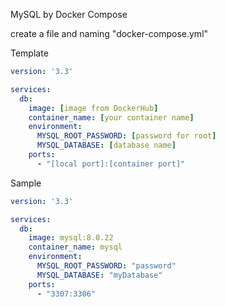 MySQL by Docker Compose

create a file and naming "docker-compose.yml"

Template 
```yaml
version: '3.3'

services:
  db:
    image: [image from DockerHub]
    container_name: [your container name]
    environment:
      MYSQL_ROOT_PASSWORD: [password for root]
      MYSQL_DATABASE: [database name]
    ports:
      - "[local port]:[container port]"
```

Sample 
```yaml
version: '3.3'

services:
  db:
    image: mysql:8.0.22
    container_name: mysql
    environment:
      MYSQL_ROOT_PASSWORD: "password"
      MYSQL_DATABASE: "myDatabase"
    ports:
      - "3307:3306"
```
